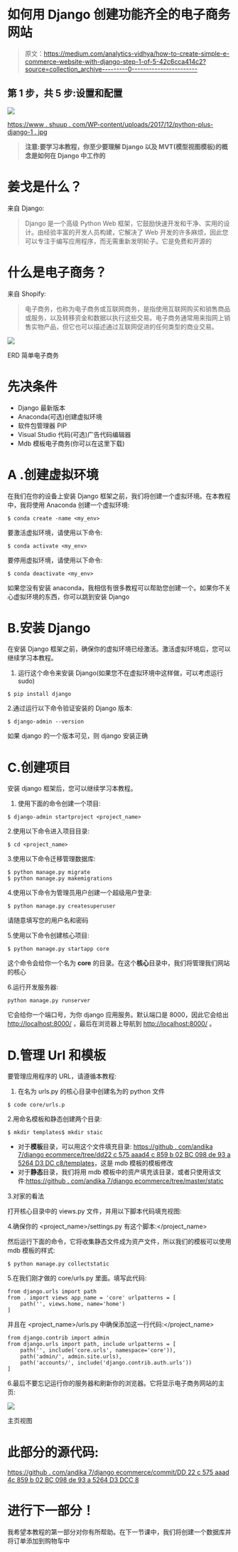 # 如何用 Django 创建功能齐全的电子商务网站

> 原文：<https://medium.com/analytics-vidhya/how-to-create-simple-e-commerce-website-with-django-step-1-of-5-42c6cca414c2?source=collection_archive---------0----------------------->

## 第 1 步，共 5 步:设置和配置

![](img/6fc134ba6f76d6e1138bdb2fe3143e57.png)

[https://www . shuup . com/WP-content/uploads/2017/12/python-plus-django-1 . jpg](https://www.shuup.com/wp-content/uploads/2017/12/python-plus-django-1.jpg)

> **注意:要学习本教程，你至少要理解 Django 以及 MVT(模型视图模板)的概念是如何在 Django 中工作的**

# **姜戈是什么？**

来自 Django:

> Django 是一个高级 Python Web 框架，它鼓励快速开发和干净、实用的设计。由经验丰富的开发人员构建，它解决了 Web 开发的许多麻烦，因此您可以专注于编写应用程序，而无需重新发明轮子。它是免费和开源的

# **什么是电子商务？**

来自 Shopify:

> 电子商务，也称为电子商务或互联网商务，是指使用互联网购买和销售商品或服务，以及转移资金和数据以执行这些交易。电子商务通常用来指网上销售实物产品，但它也可以描述通过互联网促进的任何类型的商业交易。

![](img/b77d951c716f3aca72d5c6f76346d52a.png)

ERD 简单电子商务

# **先决条件**

*   Django 最新版本
*   Anaconda(可选)创建虚拟环境
*   软件包管理器 PIP
*   Visual Studio 代码(可选)广告代码编辑器
*   Mdb 模板电子商务(你可以在这里下载)

# **A .创建虚拟环境**

在我们在你的设备上安装 Django 框架之前，我们将创建一个虚拟环境。在本教程中，我将使用 Anaconda 创建一个虚拟环境:

```
$ conda create -name <my_env>
```

要激活虚拟环境，请使用以下命令:

```
$ conda activate <my_env>
```

要停用虚拟环境，请使用以下命令:

```
$ conda deactivate <my_env>
```

如果您没有安装 anaconda，我相信有很多教程可以帮助您创建一个。如果你不关心虚拟环境的东西，你可以跳到安装 Django

# B.安装 Django

在安装 Django 框架之前，确保你的虚拟环境已经激活。激活虚拟环境后，您可以继续学习本教程。

1.  运行这个命令来安装 Django(如果您不在虚拟环境中这样做，可以考虑运行 sudo)

```
$ pip install django
```

2.通过运行以下命令验证安装的 Django 版本:

```
$ django-admin --version
```

如果 django 的一个版本可见，则 django 安装正确

# C.创建项目

安装 django 框架后，您可以继续学习本教程。

1.  使用下面的命令创建一个项目:

```
$ django-admin startproject <project_name>
```

2.使用以下命令进入项目目录:

```
$ cd <project_name>
```

3.使用以下命令迁移管理数据库:

```
$ python manage.py migrate
$ python manage.py makemigrations
```

4.使用以下命令为管理员用户创建一个超级用户登录:

```
$ python manage.py createsuperuser
```

请随意填写您的用户名和密码

5.使用以下命令创建核心项目:

```
$ python manage.py startapp core
```

这个命令会给你一个名为 **core** 的目录。在这个**核心**目录中，我们将管理我们网站的核心

6.运行开发服务器:

```
python manage.py runserver
```

它会给你一个端口号，为你 django 应用服务。默认端口是 8000，因此它会给出 [http://localhost:8000/](http://localhost:8000/) ，最后在浏览器上导航到 [http://localhost:8000/](http://localhost:8000/) 。

# D.管理 Url 和模板

要管理应用程序的 URL，请遵循本教程:

1.  在名为 urls.py 的核心目录中创建名为的 python 文件

```
$ code core/urls.p
```

2.用命名模板和静态创建两个目录:

```
$ mkdir templates$ mkdir staic
```

*   对于**模板**目录，可以用这个文件填充目录:
    [https://github . com/andika 7/django ecommerce/tree/dd22 c 575 aaad4 c 859 b 02 BC 098 de 93 a 5264 D3 DC c8/templates](https://github.com/Andika7/DjangoEcommerce/tree/dd22c575aaad4c859b02bc098de93a5264d3dcc8/templates)，这是 mdb 模板的模板修改
*   对于**静态**目录，我们将用 mdb 模板中的资产填充该目录，或者只使用该文件:[https://github . com/andika 7/django ecommerce/tree/master/static](https://github.com/Andika7/DjangoEcommerce/tree/master/static)

3.对家的看法

打开核心目录中的 views.py 文件，并用以下脚本代码填充视图:

4.确保你的 <project_name>/settings.py 有这个脚本:</project_name>

然后运行下面的命令，它将收集静态文件成为资产文件，所以我们的模板可以使用 mdb 模板的样式:

```
$ python manage.py collectstatic
```

5.在我们刚才做的 core/urls.py 里面。填写此代码:

```
from django.urls import path
from . import views app_name = 'core' urlpatterns = [
    path('', views.home, name='home')
]
```

并且在 <project_name>/urls.py 中确保添加这一行代码:</project_name>

```
from django.contrib import admin
from django.urls import path, include urlpatterns = [
    path('', include('core.urls', namespace='core')), 
    path('admin/', admin.site.urls),
    path('accounts/', include('django.contrib.auth.urls'))
]
```

6.最后不要忘记运行你的服务器和刷新你的浏览器。它将显示电子商务网站的主页:

![](img/41b90fcdf15c3fcc8eef62128601e768.png)

主页视图

# 此部分的源代码:

[https://github . com/andika 7/django ecommerce/commit/DD 22 c 575 aaad 4c 859 b 02 BC 098 de 93 a 5264 D3 DCC 8](https://github.com/Andika7/DjangoEcommerce/commit/dd22c575aaad4c859b02bc098de93a5264d3dcc8)

# 进行下一部分！

我希望本教程的第一部分对你有所帮助。在下一节课中，我们将创建一个数据库并将订单添加到购物车中